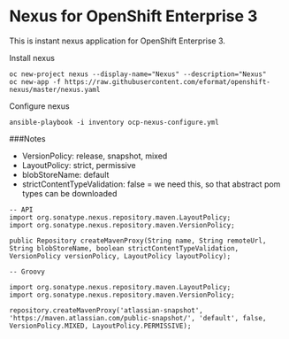 # Nexus for OpenShift Enterprise 3

This is instant nexus application for OpenShift Enterprise 3.

Install nexus

```
oc new-project nexus --display-name="Nexus" --description="Nexus"
oc new-app -f https://raw.githubusercontent.com/eformat/openshift-nexus/master/nexus.yaml
```

Configure nexus

```
ansible-playbook -i inventory ocp-nexus-configure.yml
```


###Notes
- VersionPolicy: release, snapshot, mixed
- LayoutPolicy: strict, permissive
- blobStoreName: default
- strictContentTypeValidation: false = we need this, so that abstract pom types can be downloaded

```aidl
-- API
import org.sonatype.nexus.repository.maven.LayoutPolicy;
import org.sonatype.nexus.repository.maven.VersionPolicy;

public Repository createMavenProxy(String name, String remoteUrl, String blobStoreName, boolean strictContentTypeValidation, VersionPolicy versionPolicy, LayoutPolicy layoutPolicy);

-- Groovy

import org.sonatype.nexus.repository.maven.LayoutPolicy;
import org.sonatype.nexus.repository.maven.VersionPolicy;

repository.createMavenProxy('atlassian-snapshot', 'https://maven.atlassian.com/public-snapshot/', 'default', false, VersionPolicy.MIXED, LayoutPolicy.PERMISSIVE);
```
